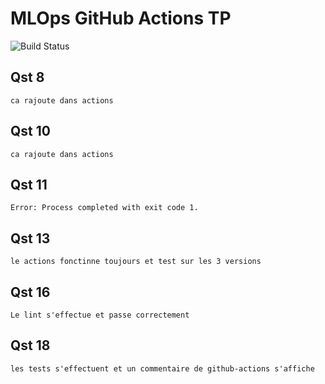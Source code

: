 # MLOps GitHub Actions TP
![Build Status](https://github.com/LorisPlante/mlops-github-actions-tp/actions/workflows/badge.yml/badge.svg)

## Qst 8

    ca rajoute dans actions

## Qst 10

    ca rajoute dans actions

## Qst 11

    Error: Process completed with exit code 1.

## Qst 13

    le actions fonctinne toujours et test sur les 3 versions

## Qst 16

    Le lint s'effectue et passe correctement

## Qst 18

    les tests s'effectuent et un commentaire de github-actions s'affiche 
